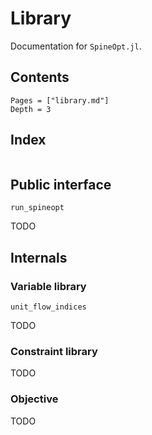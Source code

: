 # Library

Documentation for `SpineOpt.jl`.

## Contents

```@contents
Pages = ["library.md"]
Depth = 3
```

## Index

```@index
```


## Public interface

```@docs
run_spineopt
```

TODO

## Internals

### Variable library

```@docs
unit_flow_indices
```

TODO

### Constraint library

TODO

### Objective

TODO
